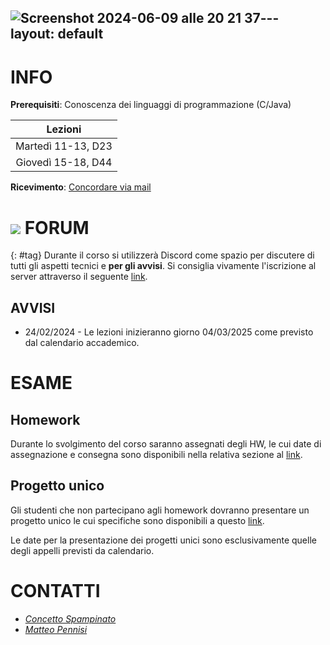 ![Screenshot 2024-06-09 alle 20 21 37](https://github.com/perceivelab/wp-mz-24/assets/1962094/353816e3-9e8c-405a-8b85-acf9dfba615a)---
layout: default
---

# INFO

**Prerequisiti**: Conoscenza dei linguaggi di programmazione (C/Java)  

| Lezioni            |
| :----------------: |
| Martedì 11-13, D23 |
| Giovedì 15-18, D44 |

**Ricevimento**: [Concordare via mail](#staff) 

# ![](https://img.shields.io/badge/-7289DA?style=flat&logo=discord&logoColor=white) FORUM 
{: #tag}
Durante il corso si utilizzerà Discord come spazio per discutere di tutti gli aspetti tecnici e **per gli avvisi**. Si consiglia vivamente l'iscrizione al server attraverso il seguente [link](https://discord.gg/2nmkEMKbDw).

## AVVISI
- 24/02/2024 - Le lezioni inizieranno giorno 04/03/2025 come previsto dal calendario accademico.


# ESAME

## Homework

Durante lo svolgimento del corso saranno assegnati degli HW, le cui date di assegnazione e consegna sono disponibili nella relativa sezione al [link](./homework.md). 

## Progetto unico

Gli studenti che non partecipano agli homework dovranno presentare un progetto unico le cui specifiche sono
disponibili a questo [link](https://drive.google.com/file/d/108HxBicJ0u5Dils_82hDVs94bTGHVvOI/view?usp=sharing).

Le date per la presentazione dei progetti unici sono
esclusivamente quelle degli appelli previsti da calendario. 

# CONTATTI

- *[Concetto Spampinato](mailto:concetto.spampinato@unict.it)*
- *[Matteo Pennisi](mailto:matteo.pennisi@phd.unict.it)*

